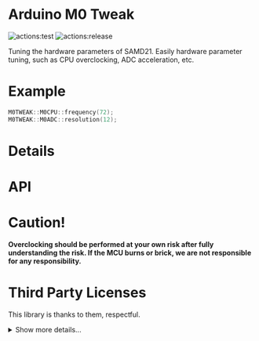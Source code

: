 # **Arduino M0 Tweak**
![actions:test](https://github.com/dojyorin/arduino_m0_tweak/actions/workflows/test.yaml/badge.svg)
![actions:release](https://github.com/dojyorin/arduino_m0_tweak/actions/workflows/release.yaml/badge.svg)

Tuning the hardware parameters of SAMD21.
Easily hardware parameter tuning, such as CPU overclocking, ADC acceleration, etc.

# Example

```c++
M0TWEAK::M0CPU::frequency(72);
M0TWEAK::M0ADC::resolution(12);
```

# Details

# API

# Caution!
**Overclocking should be performed at your own risk after fully understanding the risk.
If the MCU burns or brick, we are not responsible for any responsibility.**

# Third Party Licenses
This library is thanks to them, respectful.

<p>
<details>
<summary>Show more details...</summary>
<p>

## TestOverclock
- https://next-hack.com/index.php/2020/02/12/overclocking-an-arduino-zero-or-any-atsamd21

TestOverclock: a test sketch to overclock the ATSAMD21

Copyright 2020 Nicola Wrachien www.next-hack.com

This program is free software; you can redistribute it and/or modify it under the terms of the GNU General Public License as published by the Free Software Foundation; either version 3 of the License, or (at your option) any later version.

This program is distributed in the hope that it will be useful, but WITHOUT ANY WARRANTY; without even the implied warranty of MERCHANTABILITY or FITNESS FOR A PARTICULAR PURPOSE. See the GNU General Public License for more details.

You should have received a copy of the GNU General Public License along with this program. If not, see <http://www.gnu.org/licenses/>.

## AdcBooster
- https://synapse.kyoto/tips/AdcBooster/page001.html

</p>
</details>
</p>